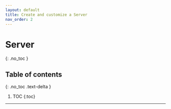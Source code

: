 ```yaml
---
layout: default
title: Create and customize a Server
nav_order: 2
---
```


# Server
{: .no_toc }

## Table of contents
{: .no_toc .text-delta }

1. TOC
{:toc}

---